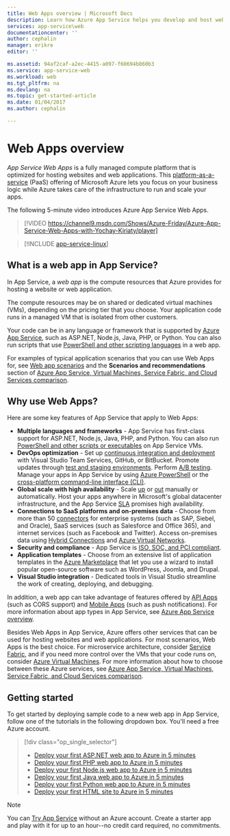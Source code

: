 ```yaml
---
title: Web Apps overview | Microsoft Docs
description: Learn how Azure App Service helps you develop and host web applications
services: app-service\web
documentationcenter: ''
author: cephalin
manager: erikre
editor: ''

ms.assetid: 94af2caf-a2ec-4415-a097-f60694b860b3
ms.service: app-service-web
ms.workload: web
ms.tgt_pltfrm: na
ms.devlang: na
ms.topic: get-started-article
ms.date: 01/04/2017
ms.author: cephalin

---
```

# Web Apps overview
*App Service Web Apps* is a fully managed compute platform that is optimized for hosting websites and web applications. This [platform-as-a-service](https://en.wikipedia.org/wiki/Platform_as_a_service) (PaaS) offering of Microsoft Azure lets you focus on your business logic while Azure takes care of the infrastructure to run and scale your apps.

The following 5-minute video introduces Azure App Service Web Apps.

>[!VIDEO https://channel9.msdn.com/Shows/Azure-Friday/Azure-App-Service-Web-Apps-with-Yochay-Kiriaty/player]
>
>

> [!INCLUDE [app-service-linux](../../includes/app-service-linux.md)]
> 
> 

## What is a web app in App Service?
In App Service, a *web app* is the compute resources that Azure provides for hosting a website or web application.  

The compute resources may be on shared or dedicated virtual machines (VMs), depending on the pricing tier that you choose. Your application code runs in a managed VM that is isolated from other customers.

Your code can be in any language or framework that is supported by [Azure App Service](../app-service/app-service-value-prop-what-is.md), such as ASP.NET, Node.js, Java, PHP, or Python. You can also run scripts that use [PowerShell and other scripting languages](web-sites-create-web-jobs.md#acceptablefiles) in a web app.

For examples of typical application scenarios that you can use Web Apps for, see [Web app scenarios](https://azure.microsoft.com/documentation/scenarios/web-app/) and the **Scenarios and recommendations** section of [Azure App Service, Virtual Machines, Service Fabric, and Cloud Services comparison](choose-web-site-cloud-service-vm.md#scenarios).

## Why use Web Apps?
Here are some key features of App Service that apply to Web Apps:

* **Multiple languages and frameworks** - App Service has first-class support for ASP.NET, Node.js, Java, PHP, and Python. You can also run [PowerShell and other scripts or executables](web-sites-create-web-jobs.md) on App Service VMs.
* **DevOps optimization** - Set up [continuous integration and deployment](app-service-continuous-deployment.md) with Visual Studio Team Services, GitHub, or BitBucket. Promote updates through [test and staging environments](web-sites-staged-publishing.md). Perform [A/B testing](app-service-web-test-in-production-get-start.md). Manage your apps in App Service by using [Azure PowerShell](/powershell/azureps-cmdlets-docs) or the [cross-platform command-line interface (CLI)](../cli-install-nodejs.md).
* **Global scale with high availability** - Scale [up](web-sites-scale.md) or [out](../monitoring-and-diagnostics/insights-how-to-scale.md) manually or automatically. Host your apps anywhere in Microsoft's global datacenter infrastructure, and the App Service [SLA](https://azure.microsoft.com/support/legal/sla/app-service/) promises high availability.
* **Connections to SaaS platforms and on-premises data** - Choose from more than 50 [connectors](../connectors/apis-list.md) for enterprise systems (such as SAP, Siebel, and Oracle), SaaS services (such as Salesforce and Office 365), and internet services (such as Facebook and Twitter). Access on-premises data using [Hybrid Connections](../biztalk-services/integration-hybrid-connection-overview.md) and [Azure Virtual Networks](web-sites-integrate-with-vnet.md).
* **Security and compliance** - App Service is [ISO, SOC, and PCI compliant](https://www.microsoft.com/TrustCenter/).
* **Application templates** - Choose from an extensive list of application templates in the [Azure Marketplace](https://azure.microsoft.com/marketplace/) that let you use a wizard to install popular open-source software such as WordPress, Joomla, and Drupal.
* **Visual Studio integration** - Dedicated tools in Visual Studio streamline the work of creating, deploying, and debugging.

In addition, a web app can take advantage of features offered by [API Apps](../app-service-api/app-service-api-apps-why-best-platform.md) (such as CORS support) and [Mobile Apps](../app-service-mobile/app-service-mobile-value-prop.md) (such as push notifications). For more information about app types in App Service, see [Azure App Service overview](../app-service/app-service-value-prop-what-is.md).

Besides Web Apps in App Service, Azure offers other services that can be used for hosting websites and web applications. For most scenarios, Web Apps is the best choice.  For microservice architecture, consider [Service Fabric](https://azure.microsoft.com/documentation/services/service-fabric), and if you need more control over the VMs that your code runs on, consider [Azure Virtual Machines](https://azure.microsoft.com/documentation/services/virtual-machines/). For more information about how to choose between these Azure services, see [Azure App Service, Virtual Machines, Service Fabric, and Cloud Services comparison](choose-web-site-cloud-service-vm.md).

## Getting started
To get started by deploying sample code to a new web app in App Service, follow one of the tutorials in the following dropdown box. You'll need a free Azure account.

> [!div class="op_single_selector"]
> * [Deploy your first ASP.NET web app to Azure in 5 minutes](app-service-web-get-started-dotnet.md)
> * [Deploy your first PHP web app to Azure in 5 minutes](app-service-web-get-started-php.md)
> * [Deploy your first Node.js web app to Azure in 5 minutes](app-service-web-get-started-nodejs.md)
> * [Deploy your first Java web app to Azure in 5 minutes](app-service-web-get-started-java.md)
> * [Deploy your first Python web app to Azure in 5 minutes](app-service-web-get-started-python.md)
> * [Deploy your first HTML site to Azure in 5 minutes](app-service-web-get-started-html.md)
> 
> 

> [!NOTE]
> You can [Try App Service](https://azure.microsoft.com/try/app-service/) without an Azure account. Create a starter app and play with
> it for up to an hour--no credit card required, no commitments.
> 
> 
